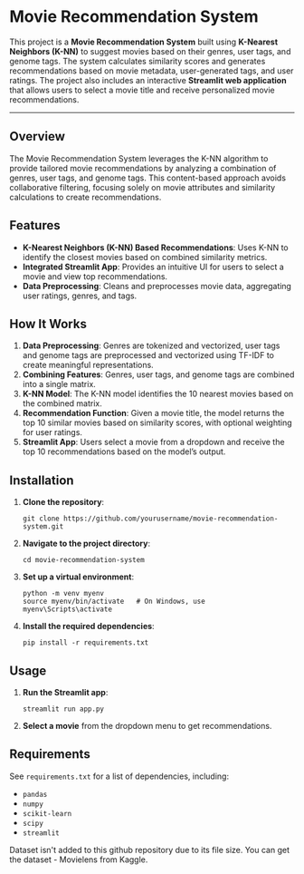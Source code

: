 <!DOCTYPE html>
<html lang="en">

<body>
<h1>Movie Recommendation System</h1>

<p>This project is a <strong>Movie Recommendation System</strong> built using <strong>K-Nearest Neighbors (K-NN)</strong> to suggest movies based on their genres, user tags, and genome tags. The system calculates similarity scores and generates recommendations based on movie metadata, user-generated tags, and user ratings. The project also includes an interactive <strong>Streamlit web application</strong> that allows users to select a movie title and receive personalized movie recommendations.</p>

<hr>

<h2 id="overview">Overview</h2>
<p>The Movie Recommendation System leverages the K-NN algorithm to provide tailored movie recommendations by analyzing a combination of genres, user tags, and genome tags. This content-based approach avoids collaborative filtering, focusing solely on movie attributes and similarity calculations to create recommendations.</p>

<h2 id="features">Features</h2>
  <ul>
        <li><strong>K-Nearest Neighbors (K-NN) Based Recommendations</strong>: Uses K-NN to identify the closest movies based on combined similarity metrics.</li>
        <li><strong>Integrated Streamlit App</strong>: Provides an intuitive UI for users to select a movie and view top recommendations.</li>
        <li><strong>Data Preprocessing</strong>: Cleans and preprocesses movie data, aggregating user ratings, genres, and tags.</li>
  </ul>


<h2 id="how-it-works">How It Works</h2>
    <ol>
        <li><strong>Data Preprocessing</strong>: Genres are tokenized and vectorized, user tags and genome tags are preprocessed and vectorized using TF-IDF to create meaningful representations.</li>
        <li><strong>Combining Features</strong>: Genres, user tags, and genome tags are combined into a single matrix.</li>
        <li><strong>K-NN Model</strong>: The K-NN model identifies the 10 nearest movies based on the combined matrix.</li>
        <li><strong>Recommendation Function</strong>: Given a movie title, the model returns the top 10 similar movies based on similarity scores, with optional weighting for user ratings.</li>
        <li><strong>Streamlit App</strong>: Users select a movie from a dropdown and receive the top 10 recommendations based on the model’s output.</li>
    </ol>


<h2 id="installation">Installation</h2>
    <ol>
        <li><strong>Clone the repository</strong>:
            <pre><code>git clone https://github.com/yourusername/movie-recommendation-system.git</code></pre>
        </li>
        <li><strong>Navigate to the project directory</strong>:
            <pre><code>cd movie-recommendation-system</code></pre>
        </li>
        <li><strong>Set up a virtual environment</strong>:
            <pre><code>python -m venv myenv
source myenv/bin/activate   # On Windows, use myenv\Scripts\activate</code></pre>
        </li>
        <li><strong>Install the required dependencies</strong>:
            <pre><code>pip install -r requirements.txt</code></pre>
        </li>
    </ol>

<h2 id="usage">Usage</h2>
    <ol>
        <li><strong>Run the Streamlit app</strong>:
            <pre><code>streamlit run app.py</code></pre>
        </li>
        <li><strong>Select a movie</strong> from the dropdown menu to get recommendations.</li>
    </ol>

<h2 id="requirements">Requirements</h2>
    <p>See <code>requirements.txt</code> for a list of dependencies, including:</p>
    <ul>
        <li><code>pandas</code></li>
        <li><code>numpy</code></li>
        <li><code>scikit-learn</code></li>
        <li><code>scipy</code></li>
        <li><code>streamlit</code></li>
    </ul>
    <p>Dataset isn't added to this github repository due to its file size. You can get the dataset - Movielens from Kaggle.</p>
</body>
</html>
